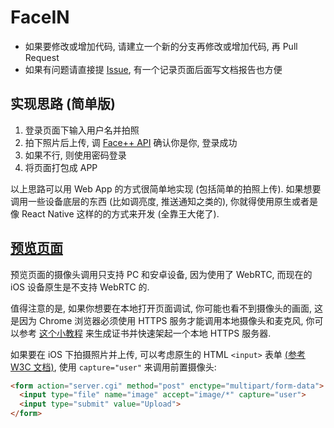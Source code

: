 # FaceIN

- 如果要修改或增加代码, 请建立一个新的分支再修改或增加代码, 再 Pull Request
- 如果有问题请直接提 [Issue](https://github.com/wsx-666/face-in/issues/new), 有一个记录页面后面写文档报告也方便

## 实现思路 (简单版)

1. 登录页面下输入用户名并拍照
2. 拍下照片后上传, 调 [Face++ API](https://console.faceplusplus.com.cn/documents/4887579) 确认你是你, 登录成功
3. 如果不行, 则使用密码登录
4. 将页面打包成 APP

以上思路可以用 Web App 的方式很简单地实现 (包括简单的拍照上传). 如果想要调用一些设备底层的东西 (比如调亮度, 推送通知之类的), 你就得使用原生或者是像 React Native 这样的的方式来开发 (全靠王大佬了).

## [预览页面](https://wsx-666.github.io/face-in/index.html)

预览页面的摄像头调用只支持 PC 和安卓设备, 因为使用了 WebRTC, 而现在的 iOS 设备原生是不支持 WebRTC 的.

值得注意的是, 如果你想要在本地打开页面调试, 你可能也看不到摄像头的画面, 这是因为 Chrome 浏览器必须使用 HTTPS 服务才能调用本地摄像头和麦克风, 你可以参考 [这个小教程](https://yangbo.tech/2016/08/19/local-https-server-with-custom-domain-in-1-minute/) 来生成证书并快速架起一个本地 HTTPS 服务器.

如果要在 iOS 下拍摄照片并上传, 可以考虑原生的 HTML `<input>` 表单 [(参考 W3C 文档)](https://www.w3.org/TR/html-media-capture/), 使用 `capture="user"` 来调用前置摄像头:
```html
<form action="server.cgi" method="post" enctype="multipart/form-data">
  <input type="file" name="image" accept="image/*" capture="user">
  <input type="submit" value="Upload">
</form>
```
